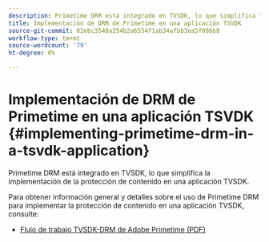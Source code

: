 ```yaml
---
description: Primetime DRM está integrado en TVSDK, lo que simplifica la implementación de la protección de contenido en una aplicación TVSDK.
title: Implementación de DRM de Primetime en una aplicación TSVDK
source-git-commit: 02ebc3548a254b2a6554f1ab34afbb3ea5f09bb8
workflow-type: tm+mt
source-wordcount: '79'
ht-degree: 0%

---
```


# Implementación de DRM de Primetime en una aplicación TSVDK {#implementing-primetime-drm-in-a-tsvdk-application}

Primetime DRM está integrado en TVSDK, lo que simplifica la implementación de la protección de contenido en una aplicación TVSDK.

Para obtener información general y detalles sobre el uso de Primetime DRM para implementar la protección de contenido en una aplicación TVSDK, consulte:

* [Flujo de trabajo TVSDK-DRM de Adobe Primetime (PDF)](https://helpx.adobe.com/content/dam/help/en/primetime/drm/drm_tvsdk_drm_workflow.pdf)
